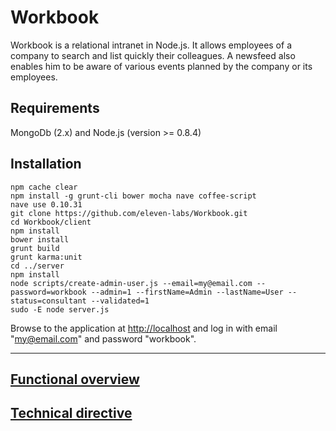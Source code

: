 Workbook
========

Workbook is a relational intranet in Node.js. It allows employees of a company to search and list quickly their colleagues. A newsfeed also enables him to be aware of various events planned by the company or its employees.

Requirements
------------

MongoDb (2.x) and Node.js (version >= 0.8.4)

Installation
------------

```
npm cache clear
npm install -g grunt-cli bower mocha nave coffee-script
nave use 0.10.31
git clone https://github.com/eleven-labs/Workbook.git
cd Workbook/client
npm install
bower install
grunt build
grunt karma:unit
cd ../server
npm install
node scripts/create-admin-user.js --email=my@email.com --password=workbook --admin=1 --firstName=Admin --lastName=User --status=consultant --validated=1
sudo -E node server.js
```

Browse to the application at [http://localhost](http://localhost) and log in with email "my@email.com" and password "workbook".

----------

[Functional overview](https://github.com/eleven-labs/Workbook/issues/42)
---------------------

[Technical directive](https://github.com/eleven-labs/Workbook/issues/43)
---------------------
